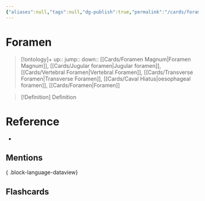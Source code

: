 ```yaml
---
{"aliases":null,"tags":null,"dg-publish":true,"permalink":"/cards/foramen/","dgPassFrontmatter":true}
---
```


# Foramen

> [!ontology]+
> up:: 
> jump:: 
> down:: [[Cards/Foramen Magnum\|Foramen Magnum]], [[Cards/Jugular foramen\|Jugular foramen]], [[Cards/Vertebral Foramen\|Vertebral Foramen]], [[Cards/Transverse Foramen\|Transverse Foramen]], [[Cards/Caval Hiatus\|oesophageal foramen]], [[Cards/Foramen\|Foramen]]

> [!Definition] Definition

# Reference

- 

## Mentions


{ .block-language-dataview}

## Flashcards